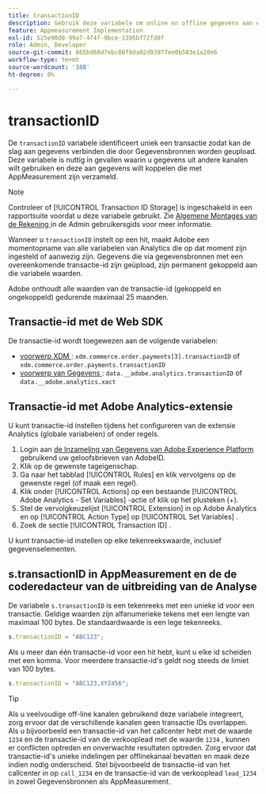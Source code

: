```yaml
---
title: transactionID
description: Gebruik deze variabele om online en offline gegevens aan elkaar te koppelen.
feature: Appmeasurement Implementation
exl-id: 525e90d8-99a7-4f4f-9bce-1395bf72fd8f
role: Admin, Developer
source-git-commit: 665bd68d7ebc08f0da02d93977ee0b583e1a28e6
workflow-type: tm+mt
source-wordcount: '388'
ht-degree: 0%

---
```


# transactionID

De `transactionID` variabele identificeert uniek een transactie zodat kan de slag aan gegevens verbinden die door Gegevensbronnen worden geupload. Deze variabele is nuttig in gevallen waarin u gegevens uit andere kanalen wilt gebruiken en deze aan gegevens wilt koppelen die met AppMeasurement zijn verzameld.

>[!NOTE]
>
>Controleer of [!UICONTROL Transaction ID Storage] is ingeschakeld in een rapportsuite voordat u deze variabele gebruikt. Zie [ Algemene Montages van de Rekening ](/help/admin/admin/c-manage-report-suites/c-edit-report-suites/general/general-acct-settings-admin.md) in de Admin gebruikersgids voor meer informatie.

Wanneer u `transactionID` instelt op een hit, maakt Adobe een momentopname van alle variabelen van Analytics die op dat moment zijn ingesteld of aanwezig zijn. Gegevens die via gegevensbronnen met een overeenkomende transactie-id zijn geüpload, zijn permanent gekoppeld aan die variabele waarden.

Adobe onthoudt alle waarden van de transactie-id (gekoppeld en ongekoppeld) gedurende maximaal 25 maanden.

## Transactie-id met de Web SDK

De transactie-id wordt toegewezen aan de volgende variabelen:

* [ voorwerp XDM ](/help/implement/aep-edge/xdm-var-mapping.md): `xdm.commerce.order.payments[3].transactionID` of `xdm.commerce.order.payments.transactionID`
* [ voorwerp van Gegevens ](/help/implement/aep-edge/data-var-mapping.md): `data.__adobe.analytics.transactionID` of `data.__adobe.analytics.xact`

## Transactie-id met Adobe Analytics-extensie

U kunt transactie-id instellen tijdens het configureren van de extensie Analytics (globale variabelen) of onder regels.

1. Login aan [ de Inzameling van Gegevens van Adobe Experience Platform ](https://experience.adobe.com/data-collection) gebruikend uw geloofsbrieven van AdobeID.
2. Klik op de gewenste tageigenschap.
3. Ga naar het tabblad [!UICONTROL Rules] en klik vervolgens op de gewenste regel (of maak een regel).
4. Klik onder [!UICONTROL Actions] op een bestaande [!UICONTROL Adobe Analytics - Set Variables] -actie of klik op het plusteken (+).
5. Stel de vervolgkeuzelijst [!UICONTROL Extension] in op Adobe Analytics en op [!UICONTROL Action Type] op [!UICONTROL Set Variables] .
6. Zoek de sectie [!UICONTROL Transaction ID] .

U kunt transactie-id instellen op elke tekenreekswaarde, inclusief gegevenselementen.

## s.transactionID in AppMeasurement en de de coderedacteur van de uitbreiding van de Analyse

De variabele `s.transactionID` is een tekenreeks met een unieke id voor een transactie. Geldige waarden zijn alfanumerieke tekens met een lengte van maximaal 100 bytes. De standaardwaarde is een lege tekenreeks.

```js
s.transactionID = "ABC123";
```

Als u meer dan één transactie-id voor een hit hebt, kunt u elke id scheiden met een komma. Voor meerdere transactie-id&#39;s geldt nog steeds de limiet van 100 bytes.

```js
s.transactionID = "ABC123,XYZ456";
```

>[!TIP]
>
>Als u veelvoudige off-line kanalen gebruikend deze variabele integreert, zorg ervoor dat de verschillende kanalen geen transactie IDs overlappen. Als u bijvoorbeeld een transactie-id van het callcenter hebt met de waarde `1234` en de transactie-id van de verkooplead met de waarde `1234` , kunnen er conflicten optreden en onverwachte resultaten optreden. Zorg ervoor dat transactie-id&#39;s unieke indelingen per offlinekanaal bevatten en maak deze indien nodig onderscheid. Stel bijvoorbeeld de transactie-id van het callcenter in op `call_1234` en de transactie-id van de verkooplead `lead_1234` in zowel Gegevensbronnen als AppMeasurement.
